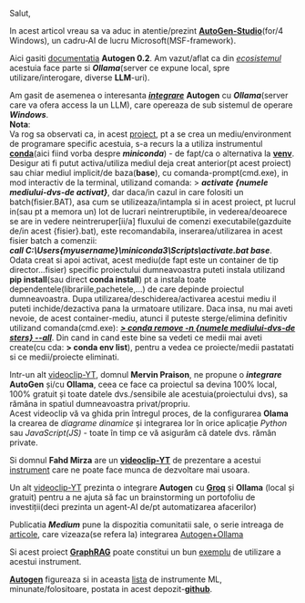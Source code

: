 Salut,

In acest articol vreau sa va aduc in atentie/prezint [**AutoGen-Studio**](https://github.com/microsoft/autogen)(for/4 Windows), un cadru-AI de lucru Microsoft(MSF-framework).

Aici gasiti [documentatia](https://microsoft.github.io/autogen/0.2/docs/Getting-Started) **Autogen 0.2**. Am vazut/aflat ca din [*ecosistemul*](https://microsoft.github.io/autogen/0.2/docs/ecosystem) acestuia face parte si ***Ollama***(server ce expune local, spre utilizare/interogare, diverse **LLM**-uri).

Am gasit de asemenea o interesanta [***integrare***](https://github.com/hqnicolas/WindowsAutoGenStudio) **Autogen** cu ***Ollama***(server care va ofera access la un LLM), care opereaza de sub sistemul de operare ***Windows***.<br/> 
**Nota**:<br/>
Va rog sa observati ca, in acest [proiect](https://github.com/hqnicolas/WindowsAutoGenStudio),  pt a se crea un mediu/environment de programare specific acestuia, s-a recurs la a utiliza instrumentul [**conda**](https://docs.conda.io/projects/conda/en/latest/user-guide/tasks/manage-environments.html)(aici fiind vorba despre ***miniconda***) - de fapt/ca o alternativa la [**venv**](https://www.hostinger.com/tutorials/how-to-create-a-python-virtual-environment?utm_campaign=Generic-Tutorials-DSA|NT:Se|LO:Other-EU&utm_medium=ppc&gad_source=1&gclid=CjwKCAiAnKi8BhB0EiwA58DA4ddSoInE-7FDra-YwLql4eTmUFQUzMQd_EhcCp_I31A9tLbdsFPGaRoCCfIQAvD_BwE).
Desigur ati fi putut activa/utiliza  mediul deja creat anterior(pt acest proiect) sau chiar mediul implicit/de baza(**base**), cu comanda-prompt(cmd.exe), in mod interactiv de la terminal, utilizand comanda: > ***activate {numele mediului-dvs-de activat}***,  dar daca/in cazul in care folositi un batch(fisier.BAT), asa cum se utilizeaza/intampla si in acest proiect,  pt lucrul in(sau pt a memora un) lot de lucrari neintreruptibile, in vederea/deoarece se are in vedere neintreruper[ii/a] fluxului de comenzi executabile(gazduite de/in acest {fisier}.bat), este recomandabila, inserarea/utilizarea in acest fisier batch a comenzii:<br/> ***call C:\Users\{myusername}\miniconda3\Scripts\activate.bat base***.<br/>
Odata creat si apoi activat, acest mediu(de fapt este un container de tip director...fisier) specific proiectului dumneavoastra puteti instala utilizand **pip install**(sau direct **conda install**) pt a instala toate dependentele(librariile,pachetele,...) de care depinde proiectul dumneavoastra. Dupa utilizarea/deschiderea/activarea acestui mediu il puteti inchide/dezactiva pana la urmatoare utilizare. Daca insa, nu mai aveti nevoie, de acest container-mediu, atunci il puteste sterge/elimina definitiv utilizand comanda(cmd.exe): [***> conda remove -n {numele mediului-dvs-de sters} --all***](https://docs.conda.io/projects/conda/en/latest/commands/remove.html). Din cand in cand este bine sa vedeti ce medii mai aveti create(cu cda: **> conda env list**), pentru a vedea ce proiecte/medii pastatati si ce medii/proiecte eliminati.

Intr-un alt [videoclip-YT](https://www.youtube.com/watch?v=DMYCJe1vBVA&ab_channel=MervinPraison), domnul **Mervin Praison**, ne propune o ***integrare*** **AutoGen** și/cu **Ollama**, ceea ce face ca proiectul sa devina 100% local, 100% gratuit și toate datele dvs./sensibile ale acestuia(proiectului dvs), sa rămâna in spatiul dumneavoastra privat/propriu.<br/>
Acest videoclip vă va ghida prin întregul proces, de la configurarea **Olama** la crearea de *diagrame dinamice* și integrarea lor în orice aplicație *Python* sau *JavaScript(JS)* - toate în timp ce vă asigurăm că datele dvs. rămân private.

Si domnul **Fahd Mirza** are un [**videoclip-YT**](https://www.youtube.com/watch?v=Kv2DqHO0-1s&ab_channel=FahdMirza) de prezentare a acestui [instrument](https://autogen-studio.com/autogen-studio-ui) care ne poate face munca de dezvoltare mai usoara.

Un alt [videoclip-YT](https://www.youtube.com/watch?v=5YpVs7bkg7k&ab_channel=YaronBeen) prezinta o integrare **Autogen** cu [**Groq**](https://www.getguru.com/reference/what-is-groq-ai-and-how-to-use-it) și **Ollama** (local și gratuit) pentru a ne ajuta să fac un brainstorming un portofoliu de investiții(deci prezinta un agent-AI de/pt automatizarea afacerilor) 

Publicatia ***Medium*** pune la dispozitia comunitatii sale, o serie intreaga de [articole](https://medium.com/@amit25173/langchain-vs-autogen-60b32cca03fc), care vizeaza(se refera la) integrarea [Autogen+Ollama](https://medium.com/@shmilysyg/getting-started-with-autogen-studio-crafting-ai-agents-with-ollama-or-lm-studio-21e715350eab)

Si acest proiect [**GraphRAG**](https://github.com/karthik-codex/Autogen_GraphRAG_Ollama) poate constitui un bun [exemplu](https://www.youtube.com/watch?v=Dv0kVWMSISs&ab_channel=PromptEngineer) de utilizare a acestui instrument.

[**Autogen**](https://www.youtube.com/watch?v=dCCr52uT0W8&ab_channel=1littlecoder) figureaza si in aceasta [lista](https://github.com/underlines/awesome-ml/blob/master/llm-tools.md) de instrumente ML, minunate/folositoare,  postata in acest depozit-[**github**](https://github.com/underlines/awesome-ml/blob/master/llm-tools.md).
